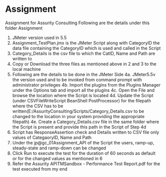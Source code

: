 # Assignment
Assignment for Assurity Consulting
Following are the details under this folder Assignment
1. JMeter version used in 5.5
2. Assignment_TestPlan.jmx is the JMeter Script along with CategoryID the data file containing the CategoryID which is used and called in the Script
3. Category_Details is the csv file to which the CatID, Name and Path are written to
4. Copy or Download the three files as mentioned above in 2 and 3 to the local machine 
5. Following are the details to be done in the JMeter Side
   4a. JMeter5.5v the version used and to be invoked from command prompt with administrator privileges
   4b. Import the plugins from the Plugins Manager under the Options tab and import all the plugins
   4c. Open the File and browse the location where the Script is located
   4d. Update the Script (under CSVFileWriteScript BeanShell PostProcessor) for the filepath where the CSV has to be written(E:/AssurityConsulting/Scripts/Category_Details.csv to be changed to the location in your system providing the appropriate filepath)
   4e. Create a Category_Details.csv file in the same folder where the Script is present and provide this path in the Script of Step 4d
5. Script has ResponseAssertion check and Details written to CSV file only values of CategaoryID, Name and Path
6. Under the jp@gc_01Assignment_API of the Script the users, ramp-up, steady-state and ramp-down can be changed
7. Click Run to execute the test for the duration of 60 seconds as default or for the changed values as mentioned in 6
8. Refer the Assurity APITMSandbox - Performance Test Report.pdf for the test executed from  my end

   
